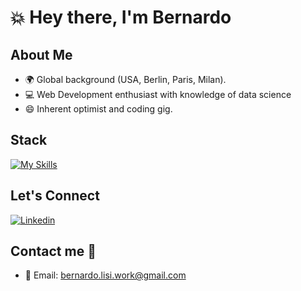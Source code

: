 # 💥 Hey there, I'm Bernardo

## About Me
- 🌍 Global background (USA, Berlin, Paris, Milan).
- 💻 Web Development enthusiast with knowledge of data science
- 😄 Inherent optimist and coding gig.

## Stack
[![My Skills](https://skillicons.dev/icons?i=html,css,js,react,ruby,rails,python,sqlite,postgres,mysql,git,figma,vscode&theme=light&perline=5)](https://skillicons.dev)

## Let's Connect
[![Linkedin](https://skillicons.dev/icons?i=linkedin&theme=light)](https://www.linkedin.com/in/bernardo-lisi-99b367134/)

## Contact me 🚀
- 📧 Email: bernardo.lisi.work@gmail.com

